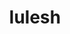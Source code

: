 ---
title: "lulesh"
layout: cache
categories: [package, v0.18]
meta: {"versions": ["2.0.3"], "compilers": ["gcc@=7.3.1"], "oss": ["amzn2"], "platforms": ["linux"], "targets": ["aarch64", "graviton2", "x86_64_v3", "x86_64_v4"], "stacks": ["aws-ahug", "aws-ahug-aarch64"], "num_specs": 8, "num_specs_by_stack": {"aws-ahug": 4, "aws-ahug-aarch64": 4}}
spec_details: [{"hash": "jmyjudxssijg7el6a7i7hkh2gw3mqvml", "compiler": "gcc@=7.3.1", "versions": ["2.0.3"], "os": "amzn2", "platform": "linux", "target": "x86_64_v4", "variants": ["+mpi", "+openmp", "~visual"], "stacks": ["aws-ahug"], "size": "-", "tarball": "https://binaries.spack.io/releases/v0.18/build_cache/linux-amzn2-x86_64_v4/gcc-7.3.1/lulesh-2.0.3/linux-amzn2-x86_64_v4-gcc-7.3.1-lulesh-2.0.3-jmyjudxssijg7el6a7i7hkh2gw3mqvml.spack"}, {"hash": "2sxezszsmu2qxwlcq4gf44y54uefeaop", "compiler": "gcc@=7.3.1", "versions": ["2.0.3"], "os": "amzn2", "platform": "linux", "target": "x86_64_v3", "variants": ["+mpi", "+openmp", "~visual"], "stacks": ["aws-ahug"], "size": "-", "tarball": "https://binaries.spack.io/releases/v0.18/build_cache/linux-amzn2-x86_64_v3/gcc-7.3.1/lulesh-2.0.3/linux-amzn2-x86_64_v3-gcc-7.3.1-lulesh-2.0.3-2sxezszsmu2qxwlcq4gf44y54uefeaop.spack"}, {"hash": "vijmz2ds35gj6gc35fwypfhbnwzjktsj", "compiler": "gcc@=7.3.1", "versions": ["2.0.3"], "os": "amzn2", "platform": "linux", "target": "graviton2", "variants": ["+mpi", "+openmp", "~visual"], "stacks": ["aws-ahug-aarch64"], "size": "-", "tarball": "https://binaries.spack.io/releases/v0.18/build_cache/linux-amzn2-graviton2/gcc-7.3.1/lulesh-2.0.3/linux-amzn2-graviton2-gcc-7.3.1-lulesh-2.0.3-vijmz2ds35gj6gc35fwypfhbnwzjktsj.spack"}, {"hash": "vfh5krcqdyox3ddcsfc34agyn22cbgwz", "compiler": "gcc@=7.3.1", "versions": ["2.0.3"], "os": "amzn2", "platform": "linux", "target": "x86_64_v4", "variants": ["+mpi", "+openmp", "~visual"], "stacks": ["aws-ahug"], "size": "-", "tarball": "https://binaries.spack.io/releases/v0.18/build_cache/linux-amzn2-x86_64_v4/gcc-7.3.1/lulesh-2.0.3/linux-amzn2-x86_64_v4-gcc-7.3.1-lulesh-2.0.3-vfh5krcqdyox3ddcsfc34agyn22cbgwz.spack"}, {"hash": "m3joud2ogbldc3pigipvz63ldxrxenzy", "compiler": "gcc@=7.3.1", "versions": ["2.0.3"], "os": "amzn2", "platform": "linux", "target": "aarch64", "variants": ["+mpi", "+openmp", "~visual"], "stacks": ["aws-ahug-aarch64"], "size": "-", "tarball": "https://binaries.spack.io/releases/v0.18/build_cache/linux-amzn2-aarch64/gcc-7.3.1/lulesh-2.0.3/linux-amzn2-aarch64-gcc-7.3.1-lulesh-2.0.3-m3joud2ogbldc3pigipvz63ldxrxenzy.spack"}, {"hash": "f4vhh4r2rcbdy6b7ciax62ihepwn226k", "compiler": "gcc@=7.3.1", "versions": ["2.0.3"], "os": "amzn2", "platform": "linux", "target": "aarch64", "variants": ["+mpi", "+openmp", "~visual"], "stacks": ["aws-ahug-aarch64"], "size": "-", "tarball": "https://binaries.spack.io/releases/v0.18/build_cache/linux-amzn2-aarch64/gcc-7.3.1/lulesh-2.0.3/linux-amzn2-aarch64-gcc-7.3.1-lulesh-2.0.3-f4vhh4r2rcbdy6b7ciax62ihepwn226k.spack"}, {"hash": "mtmmkqlmkqtfxm4m6g3vdkvuwhsk3rva", "compiler": "gcc@=7.3.1", "versions": ["2.0.3"], "os": "amzn2", "platform": "linux", "target": "graviton2", "variants": ["+mpi", "+openmp", "~visual"], "stacks": ["aws-ahug-aarch64"], "size": "-", "tarball": "https://binaries.spack.io/releases/v0.18/build_cache/linux-amzn2-graviton2/gcc-7.3.1/lulesh-2.0.3/linux-amzn2-graviton2-gcc-7.3.1-lulesh-2.0.3-mtmmkqlmkqtfxm4m6g3vdkvuwhsk3rva.spack"}, {"hash": "mrbdey75lz7ddlfybjohrlsq5itivcwj", "compiler": "gcc@=7.3.1", "versions": ["2.0.3"], "os": "amzn2", "platform": "linux", "target": "x86_64_v3", "variants": ["+mpi", "+openmp", "~visual"], "stacks": ["aws-ahug"], "size": "-", "tarball": "https://binaries.spack.io/releases/v0.18/build_cache/linux-amzn2-x86_64_v3/gcc-7.3.1/lulesh-2.0.3/linux-amzn2-x86_64_v3-gcc-7.3.1-lulesh-2.0.3-mrbdey75lz7ddlfybjohrlsq5itivcwj.spack"}]
---